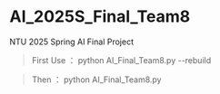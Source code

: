 # AI_2025S_Final_Team8
NTU 2025 Spring AI Final Project

>First Use ： python AI_Final_Team8.py --rebuild

>Then ： python AI_Final_Team8.py
